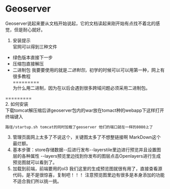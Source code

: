# Geoserver  

Geoserver说起来要从文档开始说起，它的文档读起来刚开始有点找不着北的感觉，但是耐心就好。  

1. 安装提示  
官网可以得到三种文件  
- 绿色版本直接下一步
- 压缩包直接解压
- 二进制包
我要要使用的就是*二进制包*，初学的时候可以可以用第一种，网上有很多教程  
=========  
为什么用二进制，因为在以后会遇到很多跨域问题必须采用二进制包。  

=========   
2. 如何安装  
下载tomcat解压缩后讲geoserver包内的war放在tomact种的webapp下这样打开终端键入
```
路径/startup.sh tomcat的同时加载了geoserver 他们的端口就在一样的8080上了
```
3. 管理页面网上太多了不说这个，关键图太多了不想整链接啊 MarkDown这个最烂额。  
4. 基本步骤：store存储数据--后进行发布--layerstile里边进行预览并且设置图层的各种属性
--layers预览里边找到你发布的图层点击Openlayers进行生成预览图就可以看到了。   
5. 加载到前端，前端要用的ol3 我们这里的生成预览图就很有用了，直接查看源代码，是不是很惊喜，复制吧！！！
注意预览图里边有很多是本身添加的功能不适合我们所以挑一挑。  
